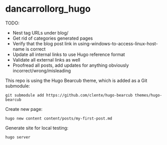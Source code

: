 # dancarrollorg_hugo

TODO:
* Nest tag URLs under blog/
* Get rid of categories generated pages
* Verify that the blog post link in using-windows-to-access-linux-host-name is correct
* Update all internal links to use Hugo reference format
* Validate all external links as well
* Proofread all posts, add updates for anything obviously incorrect/wrong/misleading


This repo is using the Hugo Bearcub theme, which is added as a Git submodule:

```
git submodule add https://github.com/clente/hugo-bearcub themes/hugo-bearcub
```

Create new page:

```
hugo new content content/posts/my-first-post.md
```

Generate site for local testing:

```
hugo server
```
